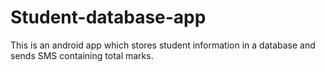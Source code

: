 # Student-database-app
This is an android app which stores student information in a database and sends SMS containing total marks. 

